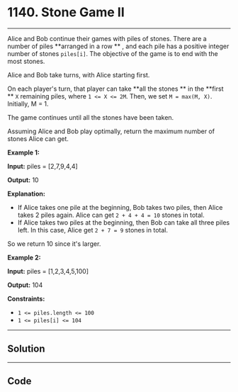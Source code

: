 # 1140. Stone Game II

---

Alice and Bob continue their games with piles of stones. There are a number of piles **arranged in a row ** , and each pile has a positive integer number of stones `piles[i]`. The objective of the game is to end with the most stones.

Alice and Bob take turns, with Alice starting first.

On each player's turn, that player can take **all the stones ** in the **first ** `X` remaining piles, where `1 <= X <= 2M`. Then, we set `M = max(M, X)`. Initially, M = 1.

The game continues until all the stones have been taken.

Assuming Alice and Bob play optimally, return the maximum number of stones Alice can get.

 

**Example 1:**

**Input:** piles = [2,7,9,4,4]

**Output:** 10

**Explanation:**

  * If Alice takes one pile at the beginning, Bob takes two piles, then Alice takes 2 piles again. Alice can get `2 + 4 + 4 = 10` stones in total.
  * If Alice takes two piles at the beginning, then Bob can take all three piles left. In this case, Alice get `2 + 7 = 9` stones in total.



So we return 10 since it's larger.

**Example 2:**

**Input:** piles = [1,2,3,4,5,100]

**Output:** 104

 

**Constraints:**

  * `1 <= piles.length <= 100`
  * `1 <= piles[i] <= 104`

---

## Solution



---

## Code
```python


```
